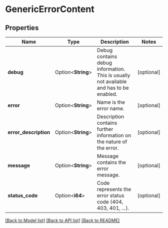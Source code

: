 # GenericErrorContent

## Properties

Name | Type | Description | Notes
------------ | ------------- | ------------- | -------------
**debug** | Option<**String**> | Debug contains debug information. This is usually not available and has to be enabled. | [optional]
**error** | Option<**String**> | Name is the error name. | [optional]
**error_description** | Option<**String**> | Description contains further information on the nature of the error. | [optional]
**message** | Option<**String**> | Message contains the error message. | [optional]
**status_code** | Option<**i64**> | Code represents the error status code (404, 403, 401, ...). | [optional]

[[Back to Model list]](../README.md#documentation-for-models) [[Back to API list]](../README.md#documentation-for-api-endpoints) [[Back to README]](../README.md)


